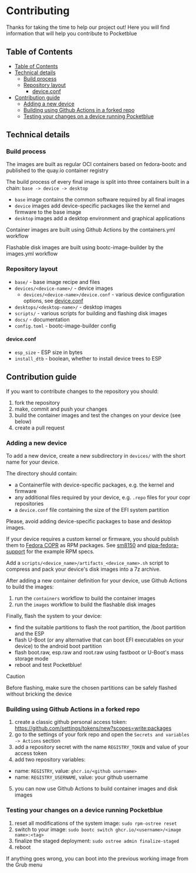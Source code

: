 # Contributing

Thanks for taking the time to help our project out! Here you will find information
that will help you contribute to Pocketblue

## Table of Contents

- [Table of Contents](#table-of-contents)
- [Technical details](#technical-details)
  - [Build process](#build-process)
  - [Repository layout](#repository-layout)
    - [device.conf](#deviceconf)
- [Contribution guide](#contribution-guide)
  - [Adding a new device](#adding-a-new-device)
  - [Building using Github Actions in a forked repo](#building-using-github-actions-in-a-forked-repo)
  - [Testing your changes on a device running Pocketblue](#testing-your-changes-on-a-device-running-pocketblue)

## Technical details

### Build process

The images are built as regular OCI containers based on fedora-bootc and published to the
quay.io container registry

The build process of every final image is split into three containers built in a chain: `base -> device -> desktop`
- `base` image contains the common software required by all final images
- `device` images add device-specific packages like the kernel and firmware to the base image
- `desktop` images add a desktop environment and graphical applications

Container images are built using Github Actions by the containers.yml workflow

Flashable disk images are built using bootc-image-builder by the images.yml workflow

### Repository layout

- `base/` - base image recipe and files
- `devices/<device-name>/` - device images
  - `devices/<device-name>/device.conf` - various device configuration options, see [device.conf](#deviceconf)
- `desktops/<desktop-name>/` - desktop images
- `scripts/` - various scripts for building and flashing disk images
- `docs/` - documentation
- `config.toml` - bootc-image-builder config

#### device.conf

- `esp_size` - ESP size in bytes
- `install_dtb` - boolean, whether to install device trees to ESP

## Contribution guide

If you want to contribute changes to the repository you should:

1. fork the repository
2. make, commit and push your changes
3. build the container images and test the changes on your device (see below)
4. create a pull request

### Adding a new device

To add a new device, create a new subdirectory in `devices/` with the short name
for your device.

The directory should contain:
- a Containerfile with device-specific packages, e.g. the kernel and firmware
- any additional files required by your device, e.g. `.repo` files for your copr repositories
- a `device.conf` file containing the size of the EFI system partition

Please, avoid adding device-specific packages to base and desktop images.

If your device requires a custom kernel or firmware, you should publish them to
[Fedora COPR](https://copr.fedorainfracloud.org/) as RPM packages.
See [sm8150](https://github.com/pocketblue/sm8150) and [pipa-fedora-support](https://github.com/timoxa0/pipa-fedora-support)
for the example RPM specs.

Add a `scripts/<device_name>/artifacts_<device_name>.sh` script to compress and pack
your device's disk images into a 7z archive.

After adding a new container definition for your device, use Github Actions to build the images:
1. run the `containers` workflow to build the container images
2. run the `images` workflow to build the flashable disk images

Finally, flash the system to your device:
- find the suitable partitions to flash the root partition, the /boot partition and the ESP
- flash U-Boot (or any alternative that can boot EFI executables on your device) to the android boot partition
- flash boot.raw, esp.raw and root.raw using fastboot or U-Boot's mass storage mode
- reboot and test Pocketblue!

> [!CAUTION]
> Before flashing, make sure the chosen partitions can be safely flashed without bricking the device

### Building using Github Actions in a forked repo

1. create a classic github personal access token: https://github.com/settings/tokens/new?scopes=write:packages
2. go to the settings of your fork repo and open the `Secrets and variables -> Actions` section
3. add a repository secret with the name `REGISTRY_TOKEN` and value of your access token
4. add two repository variables:
  - name: `REGISTRY`, value: `ghcr.io/<github username>`
  - name: `REGISTRY_USERNAME`, value: your github username
5. you can now use Github Actions to build container images and disk images

### Testing your changes on a device running Pocketblue

1. reset all modifications of the system image: `sudo rpm-ostree reset`
2. switch to your image: `sudo bootc switch ghcr.io/<username>/<image name>:<tag>`
3. finalize the staged deployment: `sudo ostree admin finalize-staged`
4. reboot

If anything goes wrong, you can boot into the previous working image from the Grub menu
